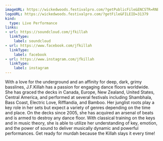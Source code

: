 ```yaml
---
imageURL: https://wickedwoods.festivalpro.com/?getPublicFile&ENCSTR=RNBZEKxCzKNmKYXdUiXa
logoURL: https://wickedwoods.festivalpro.com/?getFile&FILEID=31379
kind:
  type: Live Performance
links:
- url: https://soundcloud.com/jfkillah
  linkType:
    label: soundcloud
- url: https://www.facebook.com/jfkillah
  linkType:
    label: facebook
- url: https://www.instagram.com/jfkillah
  linkType:
    label: instagram
---
```

With a love for the underground and an affinity for deep, dark, grimy basslines, J.F.Killah has a passion for engaging dance floors worldwide. She has graced the decks in Canada, Europe, New Zealand, United States, Central America, and performed at several festivals including Shambhala, Bass Coast, Electric Love, Rifflandia, and Bamboo. Her junglist roots play a key role in her sets but expect a variety of genres depending on the time and place. On the decks since 2005, she has acquired an arsenal of beats and is armed to destroy any dance floor. With classical training on the keys and in music theory, she is able to utilize her understanding of key, emotion, and the power of sound to deliver musically dynamic and powerful performances. Get ready for murdah because the Killah slays it every time!